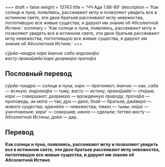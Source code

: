 +++
draft = false
weight = 13743
title = 'ЧЧ Ади 1.88-89'
description = 'Как солнце и луна, появляясь, рассеивают мглу и позволяют увидеть все в истинном свете, эти двое братьев рассеивают мглу невежества, поглотившую все живые существа, и даруют им знание об Абсолютной Истине.'
summary = 'Как солнце и луна, появляясь, рассеивают мглу и позволяют увидеть все в истинном свете, эти двое братьев рассеивают мглу невежества, поглотившую все живые существа, и даруют им знание об Абсолютной Истине.'
+++

_сӯрйа-чандра харе йаичхе саба андхака̄ра  
васту прака̄ш́ийа̄ каре дхармера прача̄ра_

## Пословный перевод

_сӯрйа_\-_чандра_ — солнце и луна; _харе_ — прогоняют; _йаичхе_ — как; _саба_ — всякую; _андхака̄ра_ — тьму; _васту_ — истину; _прака̄ш́ийа̄_ — открыв; _каре_ — совершают; _дхармера_ — врожденную природу; _прача̄ра_ — проповедь; _эи_ _мата_ — так; _дуи_ — двое; _бха̄и_ — братьев; _джӣвера_ — живого существа; _аджн̃а̄на_ — невежества; _тамах̣_ — тьмы; _на̄ш́а_ — уничтожение; _кари’_ — совершив; _каила_ — сделали; _таттва_\-_васту_ — Абсолютной Истины; _да̄на_ — дар.

## Перевод

**Как солнце и луна, появляясь, рассеивают мглу и позволяют увидеть все в истинном свете, эти двое братьев рассеивают мглу невежества, поглотившую все живые существа, и даруют им знание об Абсолютной Истине.**

